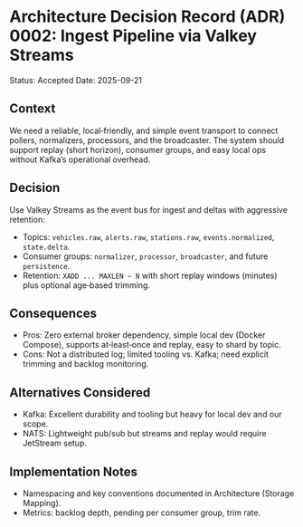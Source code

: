 # Architecture Decision Record (ADR) 0002: Ingest Pipeline via Valkey Streams

Status: Accepted
Date: 2025-09-21

## Context

We need a reliable, local‑friendly, and simple event transport to connect pollers, normalizers, processors, and the broadcaster. The system should support replay (short horizon), consumer groups, and easy local ops without Kafka’s operational overhead.

## Decision

Use Valkey Streams as the event bus for ingest and deltas with aggressive retention:

- Topics: `vehicles.raw`, `alerts.raw`, `stations.raw`, `events.normalized`, `state.delta`.
- Consumer groups: `normalizer`, `processor`, `broadcaster`, and future `persistence`.
- Retention: `XADD ... MAXLEN ~ N` with short replay windows (minutes) plus optional age‑based trimming.

## Consequences

- Pros: Zero external broker dependency, simple local dev (Docker Compose), supports at‑least‑once and replay, easy to shard by topic.
- Cons: Not a distributed log; limited tooling vs. Kafka; need explicit trimming and backlog monitoring.

## Alternatives Considered

- Kafka: Excellent durability and tooling but heavy for local dev and our scope.
- NATS: Lightweight pub/sub but streams and replay would require JetStream setup.

## Implementation Notes

- Namespacing and key conventions documented in Architecture (Storage Mapping).
- Metrics: backlog depth, pending per consumer group, trim rate.
